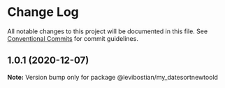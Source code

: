 # Change Log

All notable changes to this project will be documented in this file.
See [Conventional Commits](https://conventionalcommits.org) for commit guidelines.

## 1.0.1 (2020-12-07)

**Note:** Version bump only for package @levibostian/my_datesortnewtoold
